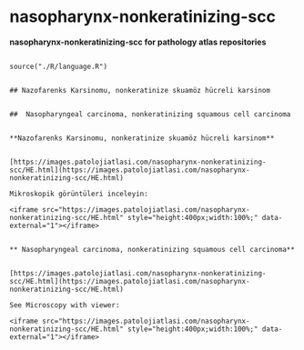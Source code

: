 # nasopharynx-nonkeratinizing-scc



**nasopharynx-nonkeratinizing-scc for pathology atlas repositories**




```{r language nasopharynx-nonkeratinizing-scc, echo=FALSE, include=TRUE}

source("./R/language.R")

```




```{asis, echo = (language == "TR")}

## Nazofarenks Karsinomu, nonkeratinize skuamöz hücreli karsinom

```




```{asis, echo = (language == "EN")}

##  Nasopharyngeal carcinoma, nonkeratinizing squamous cell carcinoma

```




```{asis, echo = (language == "TR")}

**Nazofarenks Karsinomu, nonkeratinize skuamöz hücreli karsinom**


[https://images.patolojiatlasi.com/nasopharynx-nonkeratinizing-scc/HE.html](https://images.patolojiatlasi.com/nasopharynx-nonkeratinizing-scc/HE.html)

Mikroskopik görüntüleri inceleyin:

<iframe src="https://images.patolojiatlasi.com/nasopharynx-nonkeratinizing-scc/HE.html" style="height:400px;width:100%;" data-external="1"></iframe>

```




```{asis, echo = (language == "EN")}

** Nasopharyngeal carcinoma, nonkeratinizing squamous cell carcinoma**


[https://images.patolojiatlasi.com/nasopharynx-nonkeratinizing-scc/HE.html](https://images.patolojiatlasi.com/nasopharynx-nonkeratinizing-scc/HE.html)

See Microscopy with viewer: 

<iframe src="https://images.patolojiatlasi.com/nasopharynx-nonkeratinizing-scc/HE.html" style="height:400px;width:100%;" data-external="1"></iframe>

```


